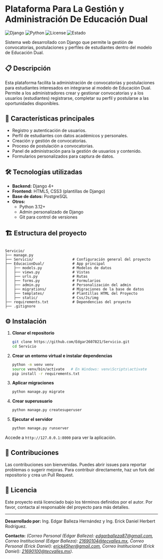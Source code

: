 # Plataforma Para La Gestión y Administración De Educación Dual

![Django](https://img.shields.io/badge/Django-4.x-green)
![Python](https://img.shields.io/badge/Python-3.12-blue)
![License](https://img.shields.io/badge/License-Propietaria-lightgrey)
![Estado](https://img.shields.io/badge/Estado-En%20Desarrollo-orange)


Sistema web desarrollado con Django que permite la gestión de convocatorias, postulaciones y perfiles de estudiantes dentro del modelo de Educación Dual.

## 📋 Descripción

Esta plataforma facilita la administración de convocatorias y postulaciones para estudiantes interesados en integrarse al modelo de Educación Dual. Permite a los administradores crear y gestionar convocatorias y a los usuarios (estudiantes) registrarse, completar su perfil y postularse a las oportunidades disponibles.

## 🚀 Características principales

- Registro y autenticación de usuarios.
- Perfil de estudiantes con datos académicos y personales.
- Creación y gestión de convocatorias.
- Proceso de postulación a convocatorias.
- Panel de administración para la gestión de usuarios y contenido.
- Formularios personalizados para captura de datos.

## 🛠️ Tecnologías utilizadas

- **Backend:** Django 4+
- **Frontend:** HTML5, CSS3 (plantillas de Django)
- **Base de datos:** PostgreSQL
- **Otros:** 
  - Python 3.12+
  - Admin personalizado de Django
  - Git para control de versiones

## 🏗️ Estructura del proyecto

```

Servicio/
├── manage.py
├── Servicio/                  # Configuración general del proyecto
├── EducacionDual/             # App principal
│   ├── models.py              # Modelos de datos
│   ├── views.py               # Vistas
│   ├── urls.py                # Rutas
│   ├── forms.py               # Formularios
│   ├── admin.py               # Personalización del admin
│   ├── migrations/            # Migraciones de la base de datos
│   ├── templates/             # Plantillas HTML del Proyecto 
│   ├── static/                # Css/Js/img
├── requirements.txt           # Dependencias del proyecto
├── .gitignore

````

## ⚙️ Instalación

1. **Clonar el repositorio**
   ```bash
   git clone https://github.com/Edgar2607821/Servicio.git
   cd Servicio


2. **Crear un entorno virtual e instalar dependencias**

   ```bash
   python -m venv venv
   source venv/bin/activate   # En Windows: venv\Scripts\activate
   pip install -r requirements.txt
   ```

3. **Aplicar migraciones**

   ```bash
   python manage.py migrate
   ```

4. **Crear superusuario**

   ```bash
   python manage.py createsuperuser
   ```

5. **Ejecutar el servidor**

   ```bash
   python manage.py runserver
   ```

Accede a `http://127.0.0.1:8000` para ver la aplicación.

## 👥 Contribuciones

Las contribuciones son bienvenidas. Puedes abrir issues para reportar problemas o sugerir mejoras. Para contribuir directamente, haz un fork del repositorio y crea un Pull Request.

## 📄 Licencia

Este proyecto está licenciado bajo los términos definidos por el autor. Por favor, contacta al responsable del proyecto para más detalles.

---

**Desarrollado por:** Ing. Edgar Balleza Hernández y Ing. Erick Daniel Herbert Rodríguez.

**Contacto:** *(Correo Personal (Edgar Balleza): edgarballeza87@gmail.com, Correo Institucional (Edgar Balleza): 21690104@tecvalles.mx, Correo Personal (Erick Daniel): erick45her@gmail.com, Correo Institucional (Erick Daniel): 21690100@tecvalles.mx)*.

